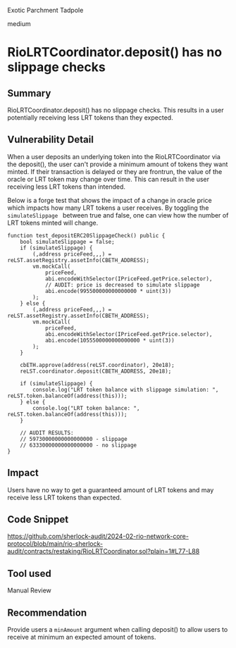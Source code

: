 Exotic Parchment Tadpole

medium

# RioLRTCoordinator.deposit() has no slippage checks

## Summary

RioLRTCoordinator.deposit() has no slippage checks. This results in a user potentially receiving less LRT tokens than they expected.

## Vulnerability Detail

When a user deposits an underlying token into the RioLRTCoordinator via the deposit(), the user can't provide a minimum amount of tokens they want minted. If their transaction is delayed or they are frontrun, the value of the oracle or LRT token may change over time. This can result in the user receiving less LRT tokens than intended. 

Below is a forge test that shows the impact of a change in oracle price which impacts how many LRT tokens a user receives. By toggling the `simulateSlippage ` between true and false, one can view how the number of LRT tokens minted will change.

```solidity
function test_depositERC20SlippageCheck() public {
    bool simulateSlippage = false;
    if (simulateSlippage) {
        (,address priceFeed,,,) = reLST.assetRegistry.assetInfo(CBETH_ADDRESS);
        vm.mockCall(
            priceFeed,
            abi.encodeWithSelector(IPriceFeed.getPrice.selector),
            // AUDIT: price is decreased to simulate slippage
            abi.encode(995500000000000000 * uint(3))
        );
    } else {
        (,address priceFeed,,,) = reLST.assetRegistry.assetInfo(CBETH_ADDRESS);
        vm.mockCall(
            priceFeed,
            abi.encodeWithSelector(IPriceFeed.getPrice.selector),
            abi.encode(1055500000000000000 * uint(3))
        );
    }

    cbETH.approve(address(reLST.coordinator), 20e18);
    reLST.coordinator.deposit(CBETH_ADDRESS, 20e18);

    if (simulateSlippage) {
        console.log("LRT token balance with slippage simulation: ", reLST.token.balanceOf(address(this)));
    } else {
        console.log("LRT token balance: ", reLST.token.balanceOf(address(this)));
    }

    // AUDIT RESULTS:
    // 59730000000000000000 - slippage
    // 63330000000000000000 - no slippage
}
```



## Impact

Users have no way to get a guaranteed amount of LRT tokens and may receive less LRT tokens than expected.

## Code Snippet

https://github.com/sherlock-audit/2024-02-rio-network-core-protocol/blob/main/rio-sherlock-audit/contracts/restaking/RioLRTCoordinator.sol?plain=1#L77-L88

## Tool used

Manual Review

## Recommendation

Provide users a `minAmount` argument when calling deposit() to allow users to receive at minimum an expected amount of tokens.
